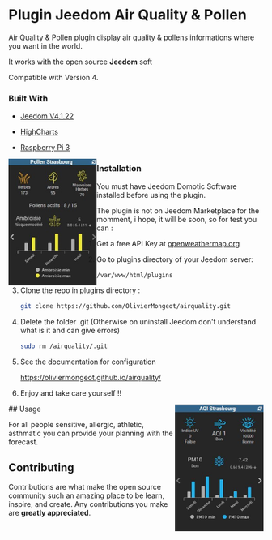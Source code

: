 # Plugin Jeedom Air Quality & Pollen

Air Quality & Pollen plugin display air quality & pollens informations where you want in the world.  

It works with the open source **Jeedom** soft

Compatible with Version 4. 


### Built With

* [Jeedom V4.1.22](https://jeedom.com)

* [HighCharts](https://highcharts.com)   

* [Raspberry Pi 3](https://www.raspberrypi.org)

<img  align="left" height="250" src="https://github.com/OlivierMongeot/airquality/blob/Master/docs/photos/pollen.jpg">


### Installation

You must have Jeedom Domotic Software installed before using the plugin. 

The plugin is not on Jeedom  Marketplace for the momment, i hope, it will be soon,  so for test you can : 

1. Get a free API Key at [ openweathermap.org ](https://openweathermap.org/)

2. Go to plugins directory of your Jeedom server:
    ```sh
    /var/www/html/plugins
    ```

3.  Clone the repo in plugins directory :
    ```sh
    git clone https://github.com/OlivierMongeot/airquality.git
    ```

4. Delete the folder .git (Otherwise on uninstall Jeedom don't understand what is it and can give errors)
    ```sh
    sudo rm /airquality/.git
    ```

5. See the documentation for configuration

     https://oliviermongeot.github.io/airquality/

6. Enjoy and take care yourself !! 


<img  align="right" height="250" src="https://github.com/OlivierMongeot/airquality/blob/Master/docs/photos/aqi2.jpg">
## Usage

For all people sensitive, allergic, athletic, asthmatic you can provide your planning with the forecast.


## Contributing

Contributions are what make the open source community such an amazing place to be learn, inspire, and create. Any contributions you make are **greatly appreciated**.


